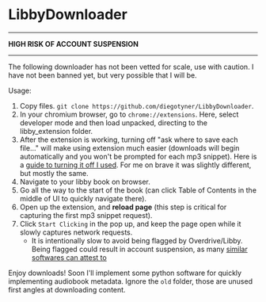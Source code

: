 # LibbyDownloader

---

**HIGH RISK OF ACCOUNT SUSPENSION**

---

The following downloader has not been vetted for scale, use with caution. I have not been banned yet, but very possible that I will be.

Usage:

1. Copy files. `git clone https://github.com/diegotyner/LibbyDownloader`.
2. In your chromium browser, go to `chrome://extensions`. Here, select developer mode and then load unpacked, directing to the libby_extension folder.
3. After the extension is working, turning off "ask where to save each file..." will make using extension much easier (downloads will begin automatically and you won't be prompted for each mp3 snippet). Here is a [guide to turning it off I used](https://lifehacker.com/make-chrome-ask-where-to-save-downloaded-files-by-chang-1790840372). For me on brave it was slightly different, but mostly the same.
4. Navigate to your libby book on browser.
5. Go all the way to the start of the book (can click Table of Contents in the middle of UI to quickly navigate there).
6. Open up the extension, and **reload page** (this step is critical for capturing the first mp3 snippet request).
7. Click `Start Clicking` in the pop up, and keep the page open while it slowly captures network requests.
   - It is intentionally slow to avoid being flagged by Overdrive/Libby. Being flagged could result in account suspension, as many [similar softwares can attest to](https://github.com/PsychedelicPalimpsest/LibbyRip/issues/14)

Enjoy downloads! Soon I'll implement some python software for quickly implementing audiobook metadata. Ignore the `old` folder, those are unused first angles at downloading content.


